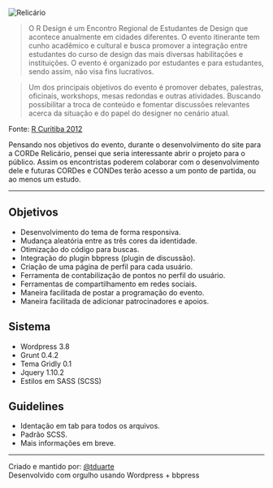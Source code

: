 ![Relicário](https://raw.github.com/tduarte/relicario/master/content/themes/relicario/images/logo.png "Relicário")  
>O R Design é um Encontro Regional de Estudantes de Design que acontece anualmente em cidades diferentes. O evento itinerante tem cunho acadêmico e cultural e busca promover a integração entre estudantes do curso de design das mais diversas habilitações e instituições. O evento é organizado por estudantes e para estudantes, sendo assim, não visa fins lucrativos.

>Um dos principais objetivos do evento é promover debates, palestras, oficinais, workshops, mesas redondas e outras atividades. Buscando possibilitar a troca de conteúdo e fomentar discussões relevantes acerca da situação e do papel do designer no cenário atual.

Fonte: [R Curitiba 2012](http://rcuritiba.com.br/)  

Pensando nos objetivos do evento, durante o desenvolvimento do site para a CORDe Relicário, pensei que seria interessante abrir o projeto para o público. Assim os encontristas poderem colaborar com o desenvolvimento dele e futuras CORDes e CONDes terão acesso a um ponto de partida, ou ao menos um estudo.  

*****

## Objetivos ##
* Desenvolvimento do tema de forma responsiva.
* Mudança aleatória entre as três cores da identidade.
* Otimização do código para buscas.
* Integração do plugin bbpress (plugin de discussão).
* Criação de uma página de perfil para cada usuário.
* Ferramenta de contabilização de pontos no perfil do usuário.
* Ferramentas de compartilhamento em redes sociais.
* Maneira facilitada de postar a programação do evento.
* Maneira facilitada de adicionar patrocinadores e apoios.

## Sistema ##
* Wordpress 3.8
* Grunt 0.4.2
* Tema Gridly 0.1
* Jquery 1.10.2
* Estilos em SASS (SCSS)

## Guidelines ##

* Identação em tab para todos os arquivos.
* Padrão SCSS.
* Mais informações em breve.
 
*****

Criado e mantido por: [@tduarte](http://www.thiago.in/)  
Desenvolvido com orgulho usando Wordpress + bbpress
